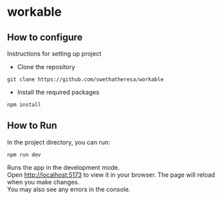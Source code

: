 # workable

## How to configure
Instructions for setting up project
* Clone the repository
```
git clone https://github.com/swethatheresa/workable
```
* Install the required packages
```
npm install
```
## How to Run

In the project directory, you can run:

```
npm run dev
```

Runs the app in the development mode.\
Open [http://localhost:5173](http://localhost:5173) to view it in your browser.
The page will reload when you make changes.\
You may also see any errors in the console.

